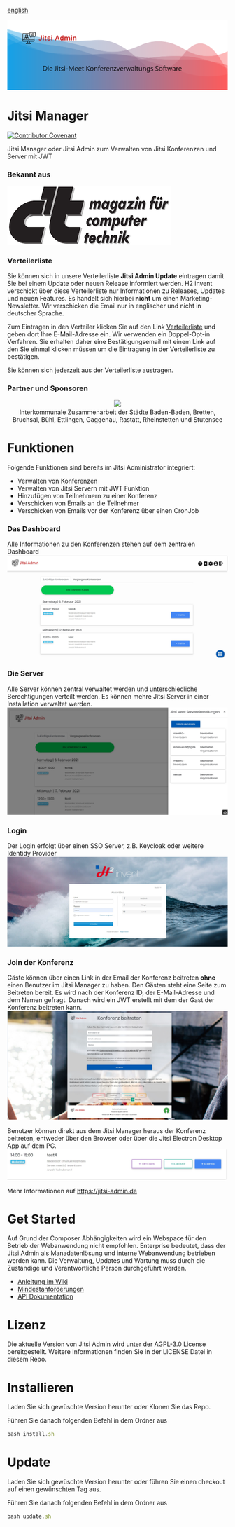 [english](README.md)

![Server](docs/images/header.png)
# Jitsi Manager

[![Contributor Covenant](https://img.shields.io/badge/Contributor%20Covenant-v2.0%20adopted-ff69b4.svg)](code_of_conduct.md)

Jitsi Manager oder Jitsi Admin zum Verwalten von Jitsi Konferenzen und Server mit JWT

### Bekannt aus

![Server](docs/images/ct-logo.png)



### Verteilerliste

Sie können sich in unsere Verteilerliste __Jitsi Admin Update__ eintragen damit Sie bei einem Update oder neuen Release
informiert werden. H2 invent verschickt über diese Verteilerliste nur Informationen zu Releases, Updates und neuen
Features. Es handelt sich hierbei __nicht__ um einen Marketing-Newsletter. Wir verschicken die Email nur in englischer
und nicht in deutscher Sprache.

Zum Eintragen in den Verteiler klicken Sie auf den
Link [Verteilerliste](https://verteiler.h2-invent.com/?p=subscribe&id=1) und geben dort Ihre E-Mail-Adresse ein. Wir verwenden
ein Doppel-Opt-in Verfahren. Sie erhalten daher eine Bestätigungsemail mit einem Link auf den Sie einmal klicken müssen
um die Eintragung in der Verteilerliste zu bestätigen.

Sie können sich jederzeit aus der Verteilerliste austragen.

### Partner und Sponsoren
<div style="text-align: center">

<img src="https://readi.de/wp-content/uploads/sites/5/2020/10/cropped-Logo-Simplified-mit-Text-e1602047847827.png" width="200px">
<br>
Interkommunale Zusammenarbeit der Städte Baden-Baden, Bretten, Bruchsal, Bühl, Ettlingen, Gaggenau, Rastatt, Rheinstetten und Stutensee
</div>

# Funktionen

Folgende Funktionen sind bereits im Jitsi Administrator integriert:

* Verwalten von Konferenzen
* Verwalten von Jitsi Servern mit JWT Funktion
* Hinzufügen von Teilnehmern zu einer Konferenz
* Verschicken von Emails an die Teilnehmer
* Verschicken von Emails vor der Konferenz über einen CronJob
### Das Dashboard

Alle Informationen zu den Konferenzen stehen auf dem zentralen Dashboard
![Dashboard](docs/images/dashboard-heading.jpg)

### Die Server

Alle Server können zentral verwaltet werden und unterschiedliche Berechtigungen verteilt werden. Es können mehre Jitsi
Server in einer Installation verwaltet werden.
![Server](docs/images/server.jpg)

### Login

Der Login erfolgt über einen SSO Server, z.B. Keycloak oder weitere Identidy Provider
![Login](docs/images/login.jpg)

### Join der Konferenz

Gäste können über einen Link in der Email der Konferenz beitreten __ohne__ einen Benutzer im Jitsi Manager zu haben. Den
Gästen steht eine Seite zum Beitreten bereit. Es wird nach der Konferenz ID, der E-Mail-Adresse und dem Namen gefragt.
Danach wird ein JWT erstellt mit dem der Gast der Konferenz beitreten kann.
![Join](docs/images/join.jpg)

Benutzer können direkt aus dem Jitsi Manager heraus der Konferenz beitreten, entweder über den Browser oder über die
Jitsi Electron Desktop App auf dem PC.
![Join](docs/images/joint-internal.jpg)

Mehr Informationen auf https://jitsi-admin.de

# Get Started

Auf Grund der Composer Abhängigkeiten wird ein Webspace für den Betrieb der Webanwendung nicht empfohlen. Enterprise
bedeutet, dass der Jitsi Admin als Manadatenlösung und interne Webanwendung betrieben werden kann. Die Verwaltung,
Updates und Wartung muss durch die Zuständige und Verantwortliche Person durchgeführt werden.

* [Anleitung im Wiki](https://github.com/H2-invent/jitsi-admin/wiki/Get-Started)
* [Mindestanforderungen](https://github.com/H2-invent/jitsi-admin/wiki/Mindestanforderungen-an-den-Server)
* [API Dokumentation](https://github.com/H2-invent/jitsi-admin/wiki/API-Endpoints)

# Lizenz

Die aktuelle Version von Jitsi Admin wird unter der AGPL-3.0 License bereitgestellt. Weitere Informationen finden Sie in
der LICENSE Datei in diesem Repo.

# Installieren
Laden Sie sich gewüschte Version herunter oder Klonen Sie das Repo.

Führen Sie danach folgenden Befehl in dem Ordner aus
```javascript
bash install.sh
```

# Update
Laden Sie sich gewüschte Version herunter oder führen Sie einen checkout auf einen gewünschten Tag aus.

Führen Sie danach folgenden Befehl in dem Ordner aus
```javascript
bash update.sh
```
